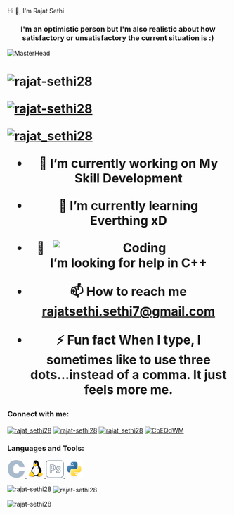 Hi 👋, I'm Rajat Sethi</h1>
<h3 align="center">I'm an optimistic person but I'm also realistic about how satisfactory or unsatisfactory the current situation is :)</h3>



![MasterHead](https://www12.lunapic.com/do-not-link-here-use-hosting-instead/161152586944721198?3478744299)
<h1 align="center">
  
  
  
  
<p align="left"> <img src="https://komarev.com/ghpvc/?username=rajat-sethi28&label=Profile%20views&color=0e75b6&style=flat" alt="rajat-sethi28" /> </p>

<p align="left"> <a href="https://github.com/ryo-ma/github-profile-trophy"><img src="https://github-profile-trophy.vercel.app/?username=rajat-sethi28" alt="rajat-sethi28" /></a> </p>

<p align="left"> <a href="https://twitter.com/rajat_sethi28" target="blank"><img src="https://img.shields.io/twitter/follow/rajat_sethi28?logo=twitter&style=for-the-badge" alt="rajat_sethi28" /></a> </p>







- 🔭 I’m currently working on **My Skill Development**

- 🌱 I’m currently learning **Everthing xD**


<img align="right" alt="Coding" width="400" src="https://im6.ezgif.com/tmp/ezgif-6-ba91c93cd7db.gif">



- 🤝 I’m looking for help in **C++**

- 📫 How to reach me **rajatsethi.sethi7@gmail.com**

- ⚡ Fun fact **When I type, I sometimes like to use three dots…instead of a comma. It just feels more me.**


<h3 align="left">Connect with me:</h3>
<p align="left">
<a href="https://twitter.com/rajat_sethi28" target="blank"><img align="center" src="https://cdn.jsdelivr.net/npm/simple-icons@3.0.1/icons/twitter.svg" alt="rajat_sethi28" height="30" width="40" /></a>
<a href="https://linkedin.com/in/rajat-sethi28" target="blank"><img align="center" src="https://cdn.jsdelivr.net/npm/simple-icons@3.0.1/icons/linkedin.svg" alt="rajat-sethi28" height="30" width="40" /></a>
<a href="https://instagram.com/rajat_sethi28" target="blank"><img align="center" src="https://cdn.jsdelivr.net/npm/simple-icons@3.0.1/icons/instagram.svg" alt="rajat_sethi28" height="30" width="40" /></a>
<a href="https://discord.gg/CbEQdWM" target="blank"><img align="center" src="https://cdn.jsdelivr.net/npm/simple-icons@3.0.1/icons/discord.svg" alt="CbEQdWM" height="30" width="40" /></a>
</p>

<h3 align="left">Languages and Tools:</h3>
<p align="left"> <a href="https://www.cprogramming.com/" target="_blank"> <img src="https://raw.githubusercontent.com/devicons/devicon/master/icons/c/c-original.svg" alt="c" width="40" height="40"/> </a> <a href="https://www.linux.org/" target="_blank"> <img src="https://raw.githubusercontent.com/devicons/devicon/master/icons/linux/linux-original.svg" alt="linux" width="40" height="40"/> </a> <a href="https://www.photoshop.com/en" target="_blank"> <img src="https://raw.githubusercontent.com/devicons/devicon/master/icons/photoshop/photoshop-line.svg" alt="photoshop" width="40" height="40"/> </a> <a href="https://www.python.org" target="_blank"> <img src="https://raw.githubusercontent.com/devicons/devicon/master/icons/python/python-original.svg" alt="python" width="40" height="40"/> </a> </p>

<p><img align="left" src="https://github-readme-stats.vercel.app/api/top-langs?username=rajat-sethi28&show_icons=true&locale=en&layout=compact" alt="rajat-sethi28" /></p>

<p>&nbsp;<img align="center" src="https://github-readme-stats.vercel.app/api?username=rajat-sethi28&show_icons=true&locale=en" alt="rajat-sethi28" /></p>

<p><img align="center" src="https://github-readme-streak-stats.herokuapp.com/?user=rajat-sethi28&" alt="rajat-sethi28" /></p>
